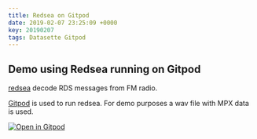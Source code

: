 ```yaml
---
title: Redsea on Gitpod
date: 2019-02-07 23:25:09 +0000
key: 20190207
tags: Datasette Gitpod
---
```


## Demo using Redsea running on Gitpod

[redsea](https://github.com/windytan/redsea) decode RDS messages from FM radio.

[Gitpod](https://github.com/gitpod-io/gitpod) is used to run redsea. For demo purposes a wav file with MPX data is used.

[![Open in Gitpod](https://gitpod.io/button/open-in-gitpod.svg)](https://gitpod.io/#https://github.com/op07n/gitpod_redsea)
